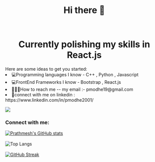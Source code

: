 <h1 align="center">Hi there 👋</h1>
<br>
<h1 align="center">Currently polishing my skills in React.js</h1>
Here are some ideas to get you started:
<li>💻Programming languages I know - C++ , Python , Javascript
<li>💻FrontEnd Frameworks I know - Bootstrap , React.js
<li>👩🏻‍💻How to reach me -- my email :- pmodhe19@gmail.com
<li>🚀connect with me on linkedin : https://www.linkedin.com/in/pmodhe2001/

![](https://komarev.com/ghpvc/?username=pmodhe2001&label=PROFILE+VIEWS&color=brightgreen&style=flat-square)
<h3 align="left">Connect with me:</h3>

<!--
**pmodhe2001/pmodhe2001** is a ✨ _special_ ✨ repository because its `README.md` (this file) appears on your GitHub profile.

Here are some ideas to get you started:

- 🔭 I’m currently working on ...
- 🌱 I’m currently learning ...
- 👯 I’m looking to collaborate on ...
- 🤔 I’m looking for help with ...
- 💬 Ask me about ...
- 📫 How to reach me: ...
- 😄 Pronouns: ...
- ⚡ Fun fact: ...
-->
[![Prathmesh's GitHub stats](https://github-readme-stats.vercel.app/api?username=pmodhe2001&theme=midnight-purple&show_icons=true)](https://github.com/pmodhe2001/github-readme-stats)
<br>
<br>
 ![Top Langs](https://github-readme-stats.vercel.app/api/top-langs/?username=pmodhe2001&theme=tokyonight)
  <br>
  <br>
[![GitHub Streak](https://github-readme-streak-stats.herokuapp.com?user=pmodhe2001&theme=github-dark&hide_border=true&date_format=j%20M%5B%20Y%5D)](https://git.io/streak-stats)  


